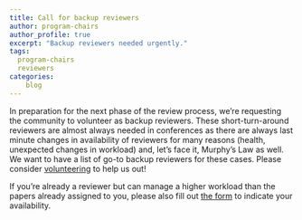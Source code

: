 ```yaml
---
title: Call for backup reviewers
author: program-chairs
author_profile: true
excerpt: "Backup reviewers needed urgently."
tags:
  program-chairs
  reviewers
categories:
    blog
---
```


In preparation for the next phase of the review process, we’re requesting the community to volunteer as backup reviewers. These short-turn-around reviewers are almost always needed in conferences as there are always last minute changes in availability of reviewers for many reasons (health, unexpected changes in workload) and, let’s face it, Murphy’s Law as well. We want to have a list of go-to backup reviewers for these cases. Please consider [volunteering](https://docs.google.com/forms/d/e/1FAIpQLSe1LjaTCcEgVONMC-e-WvB03dSH0m4ewPSvxJxu_do-RrRl9Q/viewform) to help us out!

If you’re already a reviewer but can manage a higher workload than the papers already assigned to you, please also fill out [the form](https://docs.google.com/forms/d/e/1FAIpQLSe1LjaTCcEgVONMC-e-WvB03dSH0m4ewPSvxJxu_do-RrRl9Q/viewform) to indicate your availability.